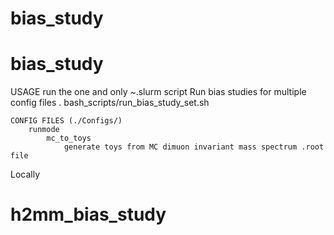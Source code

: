 # bias_study
# bias_study

USAGE
    run the one and only ~.slurm script
    Run bias studies for multiple config files
        . bash_scripts/run_bias_study_set.sh


    CONFIG FILES (./Configs/)
        runmode
            mc_to_toys
                generate toys from MC dimuon invariant mass spectrum .root file
               

Locally
    
# h2mm_bias_study
